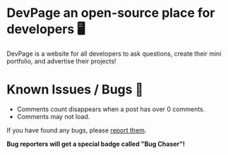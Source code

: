 # DevPage an open-source place for developers 🖥️

DevPage is a website for all developers to ask questions, create their mini portfolio, and advertise their projects!

# Known Issues / Bugs 🐛

- Comments count disappears when a post has over 0 comments.
- Comments may not load.

If you have found any bugs, please [report them](https://github.com/ScopesCodez/DevPage/issues/new?assignees=&labels=bug&template=bug_report.md&title=).

**Bug reporters will get a special badge called "Bug Chaser"!**
